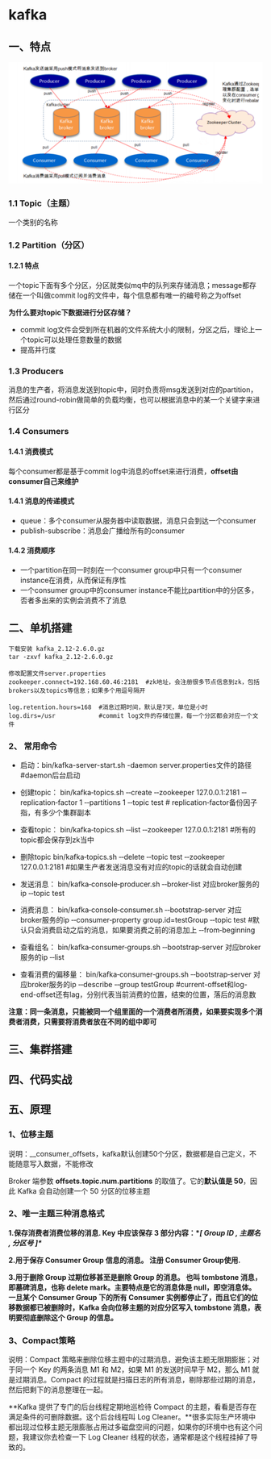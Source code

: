 # kafka

## 一、特点

![image-20210219114202758](images/image-20210219114202758.png)

### 1.1 Topic（主题）

一个类别的名称

### 1.2 Partition（分区）

#### 1.2.1 特点

一个topic下面有多个分区，分区就类似mq中的队列来存储消息；message都存储在一个叫做commit log的文件中，每个信息都有唯一的编号称之为offset

**为什么要对topic下数据进行分区存储？**

- commit log文件会受到所在机器的文件系统大小的限制，分区之后，理论上一个topic可以处理任意数量的数据
- 提高并行度

### 1.3 Producers

消息的生产者，将消息发送到topic中，同时负责将msg发送到对应的partition，然后通过round-robin做简单的负载均衡，也可以根据消息中的某一个关键字来进行区分

### 1.4 Consumers

#### 1.4.1 消费模式

每个consumer都是基于commit log中消息的offset来进行消费，**offset由consumer自己来维护**

#### 1.4.1 消息的传递模式

- queue：多个consumer从服务器中读取数据，消息只会到达一个consumer
- publish-subscribe：消息会广播给所有的consumer

#### 1.4.2 消费顺序

- 一个partition在同一时刻在一个consumer group中只有一个consumer instance在消费，从而保证有序性
- 一个consumer group中的consumer instance不能比partition中的分区多，否者多出来的实例会消费不了消息

## 二、单机搭建

```
下载安装 kafka_2.12-2.6.0.gz
tar -zxvf kafka_2.12-2.6.0.gz

修改配置文件server.properties
zookeeper.connect=192.168.60.46:2181  #zk地址，会注册很多节点信息到zk，包括brokers以及topics等信息；如果多个用逗号隔开

log.retention.hours=168  #消息过期时间，默认是7天，单位是小时
log.dirs=/usr            #commit log文件的存储位置，每一个分区都会对应一个文件
```

### 2、 常用命令

- 启动：bin/kafka-server-start.sh -daemon server.properties文件的路径    #daemon后台启动

- 创建topic：
  		bin/kafka‐topics.sh ‐‐create ‐‐zookeeper 127.0.0.1:2181 ‐‐replication‐factor 1 ‐‐partitions 1 ‐‐topic test    # replication‐factor备份因子指，有多少个集群副本

- 查看topic：
  		bin/kafka‐topics.sh ‐‐list ‐‐zookeeper 127.0.0.1:2181  #所有的topic都会保存到zk当中

- 删除topic
  		bin/kafka‐topics.sh ‐‐delete ‐‐topic test ‐‐zookeeper 127.0.0.1:2181  #如果生产者发送消息没有对应的topic的话就会自动创建

- 发送消息：
  bin/kafka‐console‐producer.sh ‐‐broker‐list 对应broker服务的ip ‐‐topic test

- 消费消息：
  		bin/kafka‐console‐consumer.sh ‐‐bootstrap‐server 对应broker服务的ip ‐‐consumer‐property group.id=testGroup ‐‐topic test    #默认只会消费启动之后的消息，如果要消费之前的消息加上  ‐‐from‐beginning

- 查看组名：
  		bin/kafka‐consumer‐groups.sh ‐‐bootstrap‐server 对应broker服务的ip ‐‐list

- 查看消费的偏移量：
  		bin/kafka‐consumer‐groups.sh ‐‐bootstrap‐server 对应broker服务的ip ‐‐describe ‐‐group testGroup  #current-offset和log-end-offset还有lag，分别代表当前消费的位置，结束的位置，落后的消息数

**注意：同一条消息，只能被同一个组里面的一个消费者所消费，如果要实现多个消费者消费，只需要将消费者放在不同的组中即可**

## 三、集群搭建



## 四、代码实战



## 五、原理

### 1、位移主题

说明：__consumer_offsets，kafka默认创建50个分区，数据都是自己定义，不能随意写入数据，不能修改

Broker 端参数 **offsets.topic.num.partitions** 的取值了。它的**默认值是 50**，因此 Kafka 会自动创建一个 50 分区的位移主题

### 2、唯一主题三种消息格式

**1.保存消费者消费位移的消息. Key 中应该保存 3 部分内容：\**[ Group ID , 主题名 , 分区号 ]\****

**2.用于保存 Consumer Group 信息的消息。  注册 Consumer Group使用.**

**3.用于删除 Group 过期位移甚至是删除 Group 的消息。 也叫 tombstone 消息，即墓碑消息，也称 delete mark。主要特点是它的消息体是 null，即空消息体。一旦某个 Consumer Group 下的所有 Consumer 实例都停止了，而且它们的位移数据都已被删除时，Kafka 会向位移主题的对应分区写入 tombstone 消息，表明要彻底删除这个 Group 的信息。**

### 3、Compact策略

说明：Compact 策略来删除位移主题中的过期消息，避免该主题无限期膨胀；对于同一个 Key 的两条消息 M1 和 M2，如果 M1 的发送时间早于 M2，那么 M1 就是过期消息。Compact 的过程就是扫描日志的所有消息，剔除那些过期的消息，然后把剩下的消息整理在一起。

**Kafka 提供了专门的后台线程定期地巡检待 Compact 的主题，看看是否存在满足条件的可删除数据。这个后台线程叫 Log Cleaner。**很多实际生产环境中都出现过位移主题无限膨胀占用过多磁盘空间的问题，如果你的环境中也有这个问题，我建议你去检查一下 Log Cleaner 线程的状态，通常都是这个线程挂掉了导致的。